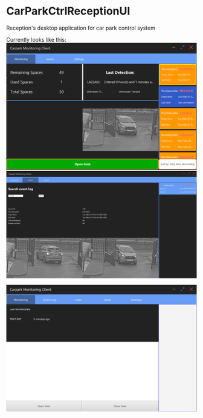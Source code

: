 # CarParkCtrlReceptionUI
Reception's desktop application for car park control system

Currently looks like this:
![Latest render](https://github.com/Chaitran77/carpark-monitoring-system-misc/blob/main/tests/authorised_vehicle_among_unauthorised.png?raw=true)
![Latest search render](https://raw.githubusercontent.com/Chaitran77/carpark-monitoring-system-misc/main/tests/searches/single-plate-search-selected.png)

![Previous render](https://github.com/Chaitran77/CarParkCtrlReceptionUI/blob/master/latest2.png?raw=true)
